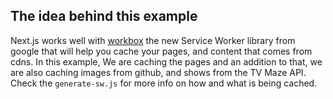 
## The idea behind this example

Next.js works well with [workbox](https://workboxjs.org/) the new Service Worker library from google that will help you cache your pages, and content that comes from cdns.
In this example, We are caching the pages and an addition to that, we are also caching images from github, and shows from the TV Maze API. Check the `generate-sw.js` for more info on how and what is being cached.
